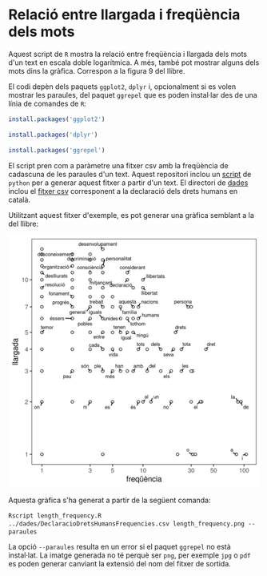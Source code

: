 # Relació entre llargada i freqüència dels mots

Aquest script de `R` mostra la relació entre freqüència i llargada dels mots
d'un text en escala doble logarítmica. A més, també pot mostrar alguns dels
mots dins la gràfica. Correspon a la figura 9 del llibre.

El codi depèn dels paquets `ggplot2`, `dplyr` i, opcionalment si es volen
mostrar les paraules, del paquet `ggrepel` que es poden instal·lar des de una
línia de comandes de `R`:

``` r
install.packages('ggplot2')
```

``` r
install.packages('dplyr')
```

``` r
install.packages('ggrepel')
```

El script pren com a paràmetre una fitxer csv amb la freqüència de cadascuna de
les paraules d'un text. Aquest repositori inclou un [script](../text_analysis)
de `python` per a generar aquest fitxer a partir d'un text. El directori de
[dades](../dades) inclou el [fitxer
csv](../dades/DeclaracioDretsHumansFrequencies.csv) corresponent a la declaració
dels drets humans en català.

Utilitzant aquest fitxer d'exemple, es pot generar una gràfica semblant a la
del llibre:

![Relació entre llargada i freqüència dels mots](length_frequency.png)

Aquesta gràfica s'ha generat a partir de la següent comanda:

```
Rscript length_frequency.R ../dades/DeclaracioDretsHumansFrequencies.csv length_frequency.png --paraules
```

La opció `--paraules` resulta en un error si el paquet `ggrepel` no està
instal·lat. La imatge generada no té perquè ser `png`, per exemple `jpg` o
`pdf` es poden generar canviant la extensió del nom del fitxer de sortida.
